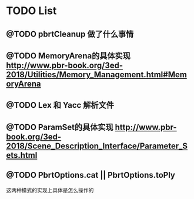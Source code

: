 # TODO List

## @TODO pbrtCleanup 做了什么事情

## @TODO MemoryArena的具体实现 http://www.pbr-book.org/3ed-2018/Utilities/Memory_Management.html#MemoryArena

## @TODO Lex 和 Yacc 解析文件

## @TODO ParamSet的具体实现 http://www.pbr-book.org/3ed-2018/Scene_Description_Interface/Parameter_Sets.html

## @TODO PbrtOptions.cat || PbrtOptions.toPly

这两种模式的实现上具体是怎么操作的